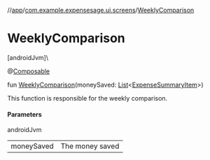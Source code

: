 //[app](../../index.md)/[com.example.expensesage.ui.screens](index.md)/[WeeklyComparison](-weekly-comparison.md)

# WeeklyComparison

[androidJvm]\

@[Composable](https://developer.android.com/reference/kotlin/androidx/compose/runtime/Composable.html)

fun [WeeklyComparison](-weekly-comparison.md)(moneySaved: [List](https://kotlinlang.org/api/latest/jvm/stdlib/kotlin.collections/-list/index.html)&lt;[ExpenseSummaryItem](../com.example.expensesage.ui.utils/-expense-summary-item/index.md)&gt;)

This function is responsible for the weekly comparison.

#### Parameters

androidJvm

| | |
|---|---|
| moneySaved | The money saved |
